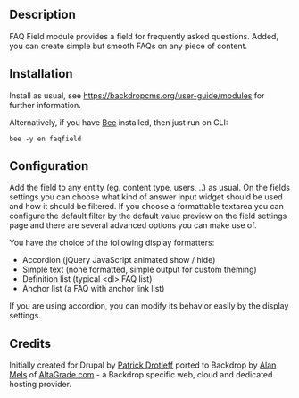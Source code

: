 Description
-----------

FAQ Field module provides a field for frequently asked questions.
Added, you can create simple but smooth FAQs on any piece of content.


Installation
-------------

Install as usual, see https://backdropcms.org/user-guide/modules for further information.

Alternatively, if you have [Bee](https://github.com/backdrop-contrib/bee) installed, then just run on CLI:
```
bee -y en faqfield
```

Configuration
-------------
  Add the field to any entity (eg. content type, users, ..) as usual.
  On the fields settings you can choose what kind of answer input widget should
  be used and how it should be filtered. If you choose a formattable textarea
  you can configure the default filter by the default value preview on the field
  settings page and there are several advanced options you can make use of.

  You have the choice of the following display formatters:

  - Accordion (jQuery JavaScript animated show / hide)
  - Simple text (none formatted, simple output for custom theming)
  - Definition list (typical &#60;dl&#62; FAQ list)
  - Anchor list (a FAQ with anchor link list)

  If you are using accordion, you can modify its behavior easily by the display
  settings.

Credits
-------
Initially created for Drupal by [Patrick Drotleff](https://github.com/patrickd-) ported to Backdrop by [Alan Mels](https://github.com/alanmels) of [AltaGrade.com](https://github.com/altagrade) - a Backdrop specific web, cloud and dedicated hosting provider.
